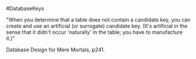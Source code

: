#DatabaseKeys 

"When you determine that a table does not contain a candidate key, you can create and use an artificial (or surrogate) candidate key. (It's artificial in the sense that it didn't occur 'naturally' in the table; you have to manufacture it.)"

Database Design for Mere Mortals, p241.